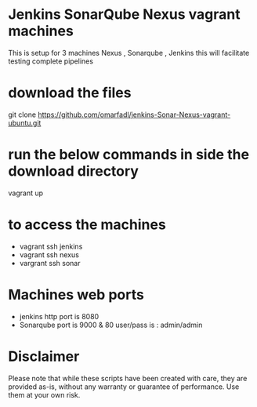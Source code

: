# Jenkins SonarQube Nexus vagrant machines
This is setup for 3 machines Nexus , Sonarqube , Jenkins 
this will facilitate testing complete pipelines 

# download the files 

git clone https://github.com/omarfadl/jenkins-Sonar-Nexus-vagrant-ubuntu.git

# run the below commands in side the download directory 
vagrant up 

# to access the machines 
- vagrant ssh jenkins
- vagrant ssh nexus 
- vargrant ssh sonar

# Machines web ports 
- jenkins http port is 8080 
- Sonarqube port is 9000 & 80 user/pass is : admin/admin

# Disclaimer
Please note that while these scripts have been created with care, they are provided as-is, without any warranty or guarantee of performance. Use them at your own risk.
